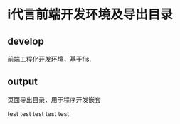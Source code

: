 i代言前端开发环境及导出目录
===============

develop
---------
前端工程化开发环境，基于fis.


output
---------
页面导出目录，用于程序开发嵌套

test
test
test
test
test
